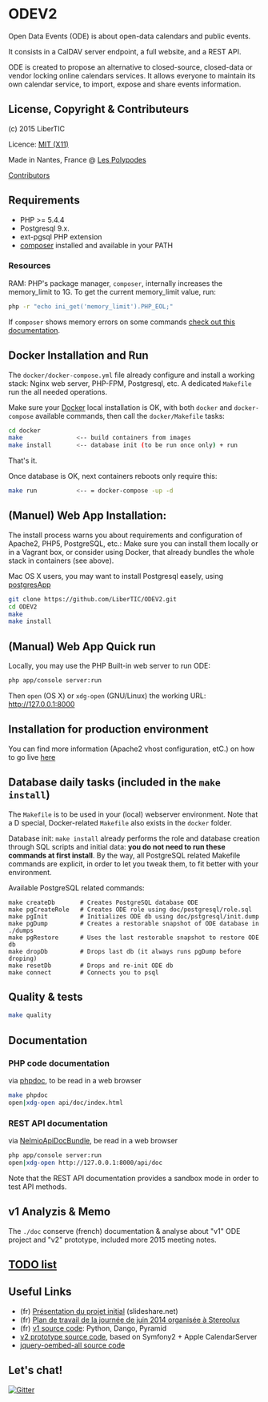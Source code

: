 # ODEV2

Open Data Events (ODE) is about open-data calendars and public events.

It consists in a CalDAV server endpoint, a full website, and a REST API.

ODE is created to propose an alternative to closed-source, closed-data or vendor locking online calendars services. It allows everyone to maintain its own calendar service, to import, expose and share events information.

## License, Copyright & Contributeurs

(c) 2015 LiberTIC

Licence: [MIT (X11)](http://en.wikipedia.org/wiki/MIT_License)

Made in Nantes, France @ [Les Polypodes](http://lespolypodes.com)

[Contributors](https://github.com/LiberTIC/ODEV2/graphs/contributors)

## Requirements

- PHP >= 5.4.4
- Postgresql 9.x.
- ext-pgsql PHP extension
- [composer](https://getcomposer.org/doc/00-intro.md#globally) installed and available in your PATH

### Resources

RAM: PHP's package manager, `composer`, internally increases the memory_limit to 1G. To get the current memory_limit value, run:

```bash
php -r "echo ini_get('memory_limit').PHP_EOL;"
```

If `composer` shows memory errors on some commands [check out this documentation](https://getcomposer.org/doc/articles/troubleshooting.md#memory-limit-errors).

## Docker Installation and Run

The `docker/docker-compose.yml` file already configure and install a working stack: Nginx web server, PHP-FPM, Postgresql, etc. A dedicated `Makefile` run the all needed operations. 

Make sure your [Docker](https://www.docker.com) local installation is OK, with both `docker` and `docker-compose` available commands, then call the `docker/Makefile` tasks:

```bash
cd docker
make               <-- build containers from images
make install       <-- database init (to be run once only) + run
```

That's it.

Once database is OK, next containers reboots only require this:

```bash
make run           <-- = docker-compose -up -d
```

## (Manuel) Web App Installation:

The install process warns you about requirements and configuration of Apache2, PHP5, PostgreSQL, etc.: Make sure you can install them locally or in a Vagrant box, or consider using Docker, that already bundles the whole stack in containers (see above). 

Mac OS X users, you may want to install Postgresql easely, using [postgresApp](http://postgresapp.com/)

```bash
git clone https://github.com/LiberTIC/ODEV2.git
cd ODEV2
make
make install
```

## (Manual) Web App Quick run

Locally, you may use the PHP Built-in web server to run ODE:

```bash
php app/console server:run
```

Then `open` (OS X) or `xdg-open` (GNU/Linux) the working URL: http://127.0.0.1:8000

## Installation for production environment

You can find more information (Apache2 vhost configuration, etC.) on how to go live [here](doc/GoingLive.md)

## Database daily tasks (included in the `make install`)

The `Makefile` is to be used in your (local) webserver environment. Note that a D special, Docker-related `Makefile` also exists in the `docker` folder. 

Database init: `make install` already performs the role and database creation through SQL scripts and initial data: __you do not need to run these commands at first install__. By the way, all PostgreSQL related Makefile commands are explicit, in order to let you tweak them, to fit better with your environment.

Available PostgreSQL related commands:

```
make createDb       # Creates PostgreSQL database ODE
make pgCreateRole   # Creates ODE role using doc/postgresql/role.sql
make pgInit         # Initializes ODE db using doc/pstgresql/init.dump
make pgDump         # Creates a restorable snapshot of ODE database in ./dumps
make pgRestore      # Uses the last restorable snapshot to restore ODE db
make dropDb         # Drops last db (it always runs pgDump before droping)
make resetDb        # Drops and re-init ODE db
make connect        # Connects you to psql 
```

## Quality & tests

```bash
make quality
```

## Documentation

### PHP code documentation

via [phpdoc](http://phpdoc.org/), to be read in a web browser

```bash
make phpdoc
open|xdg-open api/doc/index.html
```

### REST API documentation 

via [NelmioApiDocBundle](https://github.com/nelmio/NelmioApiDocBundle),  be read in a web browser

```bash
php app/console server:run
open|xdg-open http://127.0.0.1:8000/api/doc
```

Note that the REST API documentation provides a sandbox mode in order to test API methods.

## v1 Analyzis & Memo

The `./doc` conserve (french) documentation & analyse about "v1" ODE project and "v2" prototype, included more 2015 meeting notes. 

## [TODO list](doc/TODO_list.md)

## Useful Links

- (fr) [Présentation du projet initial](http://fr.slideshare.net/libertic/lancement-projet-ode-culture) (slideshare.net)
- (fr) [Plan de travail de la journée de juin 2014 organisée à Stereolux](http://www.stereolux.org/labo-arts-techs/ouverture-des-donnees-evenementielles-lancement-officiel-du-site-10-06-2014)
- (fr) [v1 source code](https://github.com/LiberTIC/ODE): Python, Dango, Pyramid
- [v2 prototype source code](https://github.com/polypodes/CalDAVClientPrototype), based on Symfony2 + Apple CalendarServer
- [jquery-oembed-all source code](https://github.com/nfl/jquery-oembed-all)

## Let's chat!

[![Gitter](https://badges.gitter.im/Join%20Chat.svg)](https://gitter.im/LiberTIC/ODEV2?utm_source=badge&utm_medium=badge&utm_campaign=pr-badge&utm_content=badge)

